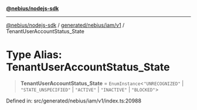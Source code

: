 [**@nebius/nodejs-sdk**](../../../../../README.md)

***

[@nebius/nodejs-sdk](../../../../../README.md) / [generated/nebius/iam/v1](../README.md) / TenantUserAccountStatus\_State

# Type Alias: TenantUserAccountStatus\_State

> **TenantUserAccountStatus\_State** = `EnumInstance`\<`"UNRECOGNIZED"` \| `"STATE_UNSPECIFIED"` \| `"ACTIVE"` \| `"INACTIVE"` \| `"BLOCKED"`\>

Defined in: src/generated/nebius/iam/v1/index.ts:20988
